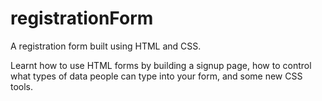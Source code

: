# registrationForm
A registration form built using HTML and CSS.

Learnt how to use HTML forms by building a signup page, how to control what types of data people can type into your form, and some new CSS tools.
